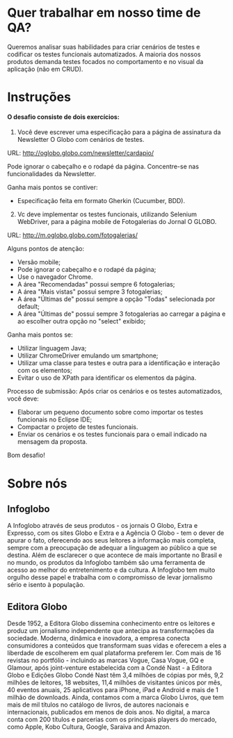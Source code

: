 # Quer trabalhar em nosso time de QA? 

Queremos analisar suas habilidades para criar cenários de testes e codificar os testes funcionais automatizados.
A maioria dos nossos produtos demanda testes focados no comportamento e no visual da aplicação (não em CRUD).

# Instruções

#### O desafio consiste de dois exercícios:

1. Você deve escrever uma especificação para a página de assinatura da Newsletter O Globo com cenários de testes.

URL: http://oglobo.globo.com/newsletter/cardapio/

Pode ignorar o cabeçalho e o rodapé da página. Concentre-se nas funcionalidades da Newsletter.
 
Ganha mais pontos se contiver:

* Especificação feita em formato Gherkin (Cucumber, BDD).

2. Vc deve implementar os testes funcionais, utilizando Selenium WebDriver, para a página mobile de Fotogalerias do Jornal O GLOBO.

URL: http://m.oglobo.globo.com/fotogalerias/ 

Alguns pontos de atenção:
* Versão mobile;
* Pode ignorar o cabeçalho e o rodapé da página;
* Use o navegador Chrome.
* A área "Recomendadas" possui sempre 6 fotogalerias;
* A área "Mais vistas" possui sempre 3 fotogalerias;
* A área "Últimas de" possui sempre a opção "Todas" selecionada por default;
* A área "Últimas de" possui sempre 3 fotogalerias ao carregar a página e ao escolher outra opção no "select" exibido;

Ganha mais pontos se:
* Utilizar linguagem Java;
* Utilizar ChromeDriver emulando um smartphone;
* Utilizar uma classe para testes e outra para a identificação e interação com os elementos;
* Evitar o uso de XPath para identificar os elementos da página.

Processo de submissão:
Após criar os cenários e os testes automatizados, você deve:
* Elaborar um pequeno documento sobre como importar os testes funcionais no Eclipse IDE;
* Compactar o projeto de testes funcionais.
* Enviar os cenários e os testes funcionais para o email indicado na mensagem da proposta.

Bom desafio!

# Sobre nós

## Infoglobo
A Infoglobo através de seus produtos - os jornais O Globo, Extra e Expresso, com os sites Globo e Extra e a Agência O Globo - tem o dever de apurar o fato, oferecendo aos seus leitores a informação mais completa, sempre com a preocupação de adequar a linguagem ao público a que se destina. Além de esclarecer o que acontece de mais importante no Brasil e no mundo, os produtos da Infoglobo também são uma ferramenta de acesso ao melhor do entretenimento e da cultura. A Infoglobo tem muito orgulho desse papel e trabalha com o compromisso de levar jornalismo sério e isento à população.

## Editora Globo
Desde 1952, a Editora Globo dissemina conhecimento entre os leitores e produz um jornalismo independente que antecipa as transformações da sociedade. Moderna, dinâmica e inovadora, a empresa conecta consumidores a conteúdos que transformam suas vidas e oferecem a eles a liberdade de escolherem em qual plataforma preferem ler. Com mais de 16 revistas no portfólio - incluindo as marcas Vogue, Casa Vogue, GQ e Glamour, após joint-venture estabelecida com a Condé Nast - a Editora Globo e Edições Globo Condé Nast têm 3,4 milhões de cópias por mês, 9,2 milhões de leitores, 18 websites, 11,4 milhões de visitantes únicos por mês, 40 eventos anuais, 25 aplicativos para iPhone, iPad e Android e mais de 1 milhão de downloads. Ainda, contamos com a marca Globo Livros, que tem mais de mil títulos no catálogo de livros, de autores nacionais e internacionais, publicados em menos de dois anos. No digital, a marca conta com 200 títulos e parcerias com os principais players do mercado, como Apple, Kobo Cultura, Google, Saraiva and Amazon.
